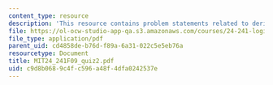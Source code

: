```yaml
---
content_type: resource
description: 'This resource contains problem statements related to derivations. '
file: https://ol-ocw-studio-app-qa.s3.amazonaws.com/courses/24-241-logic-i-fall-2009/c9d8b0689c4fc596a48f4dfa0242537e_MIT24_241F09_quiz2.pdf
file_type: application/pdf
parent_uid: cd4858de-b76d-f89a-6a31-022c5e5eb76a
resourcetype: Document
title: MIT24_241F09_quiz2.pdf
uid: c9d8b068-9c4f-c596-a48f-4dfa0242537e
---
```

